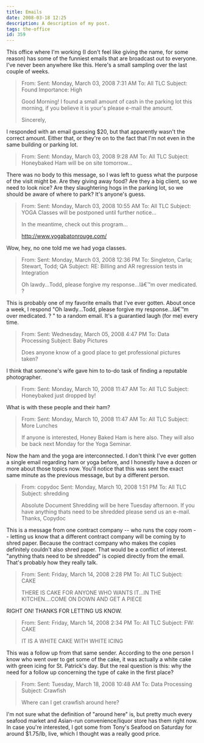 ```yaml
---
title: Emails
date: 2008-03-18 12:25
description: A description of my post.
tags: the-office
id: 359
---
```

This office where I'm working (I don't feel like giving the name, for some reason) has some of the funniest emails that are broadcast out to everyone.  I've never been anywhere like this.  Here's a small sampling over the last couple of weeks.
<span class="spanEndPreview">&nbsp;</span>
<BLOCKQUOTE>
From: 
Sent: Monday, March 03, 2008 7:31 AM
To: All TLC
Subject: Found
Importance: High

Good Morning!  I found a small amount of cash in the parking lot this morning, if you believe it is your's please e-mail the amount.

Sincerely,
</BLOCKQUOTE>

I responded with an email guessing $20, but that apparently wasn't the correct amount.  Either that, or they're on to the fact that I'm not even in the same building or parking lot.

<BLOCKQUOTE>
From:  
Sent: Monday, March 03, 2008 9:28 AM
To: All TLC
Subject: Honeybaked Ham will be on site tomorrow...
</BLOCKQUOTE>

There was no body to this message, so I was left to guess what the purpose of the visit might be.  Are they giving away food?  Are they a big client, so we need to look nice?  Are they slaughtering hogs in the parking lot, so we should be aware of where to park?  It's anyone's guess.

<BLOCKQUOTE>
From: 
Sent: Monday, March 03, 2008 10:55 AM
To: All TLC
Subject: YOGA Classes will be postponed until further notice...

In the meantime, check out this program...

http://www.yogabatonrouge.com/
</BLOCKQUOTE>

Wow, hey, no one told me we had yoga classes.  

<blockquote>
From: 
Sent: Monday, March 03, 2008 12:36 PM
To: Singleton, Carla; Stewart, Todd; QA
Subject: RE: Billing and AR regression tests in Integration

Oh lawdy...Todd, please forgive my response...Iâ€™m over medicated. ? 
</blockquote>

This is probably one of my favorite emails that I've ever gotten.  About once a week, I respond "Oh lawdy...Todd, please forgive my response...Iâ€™m over medicated. ? " to a random email.  It's a guarantied laugh (for me) every time.

<BLOCKQUOTE>
From: 
Sent: Wednesday, March 05, 2008 4:47 PM
To: Data Processing
Subject: Baby Pictures

Does anyone know of a good place to get professional pictures taken?
</BLOCKQUOTE>

I think that someone's wife gave him to to-do task of finding a reputable photographer.

<BLOCKQUOTE>
From:  
Sent: Monday, March 10, 2008 11:47 AM
To: All TLC
Subject: Honeybaked just dropped by!
</BLOCKQUOTE>

What is with these people and their ham?
 
<BLOCKQUOTE>
From:  
Sent: Monday, March 10, 2008 11:47 AM
To: All TLC
Subject: More Lunches

If anyone is interested, Honey Baked Ham is here also.  They will also be back next Monday for the Yoga Seminar.
</BLOCKQUOTE>

Now the ham and the yoga are interconnected.  I don't think I've ever gotten a single email regarding ham or yoga before, and I honestly have a dozen or more about those topics now.  You'll notice that this was sent the exact same minute as the previous message, but by a different person.

<BLOCKQUOTE>
From: copydoc 
Sent: Monday, March 10, 2008 1:51 PM
To: All TLC
Subject: shredding

Absolute Document Shredding will be here Tuesday afternoon. If you have anything thats need to be shredded please send us an e-mail. Thanks, Copydoc
</BLOCKQUOTE>

This is a message from one contract company -- who runs the copy room -- letting us know that a different contract company will be coming by to shred paper.  Because the contract company who makes the copies definitely couldn't also shred paper.  That would be a conflict of interest.  "anything thats need to be shredded" is copied directly from the email.  That's probably how they really talk.

<BLOCKQUOTE>
From:  
Sent: Friday, March 14, 2008 2:28 PM
To: All TLC
Subject: CAKE

THERE IS CAKE FOR ANYONE WHO WANTS IT...IN THE KITCHEN....COME ON DOWN AND GET A PIECE
</BLOCKQUOTE>

RIGHT ON!  THANKS FOR LETTING US KNOW.

<BLOCKQUOTE>
From:  
Sent: Friday, March 14, 2008 2:34 PM
To: All TLC
Subject: FW: CAKE

IT IS A WHITE CAKE WITH WHITE ICING
</BLOCKQUOTE>

This was a follow up from that same sender.  According to the one person I know who went over to get some of the cake, it was actually a white cake with green icing for St. Patrick's day.  But the real question is this:  why the need for a follow up concerning the type of cake in the first place?


<blockquote>
From: 
Sent: Tuesday, March 18, 2008 10:48 AM
To: Data Processing
Subject: Crawfish
 

Where can I get crawfish around here?
</blockquote>

I'm not sure what the definition of "around here" is, but pretty much every seafood market and Asian-run convenience/liquor store has them right now.  In case you're interested, I got some from Tony's Seafood on Saturday for around $1.75/lb, live, which I thought was a really good price.
